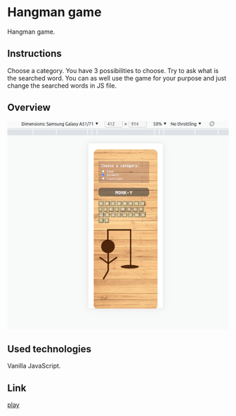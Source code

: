 # Hangman game

Hangman game. 

## Instructions

Choose a category. You have 3 possibilities to choose.
Try to ask what is the searched word.
You can as well use the game for your purpose and just change the searched words in JS file.

## Overview
<p align="center">
    <img src="https://github.com/PatrycjaMicle/hangman/blob/main/images/Screenshot.png?raw=true" alt="hangman_screenshot" />
</p>

## Used technologies

Vanilla JavaScript.

## Link

[play](https://patrycjamicle.github.io/hangman/)
